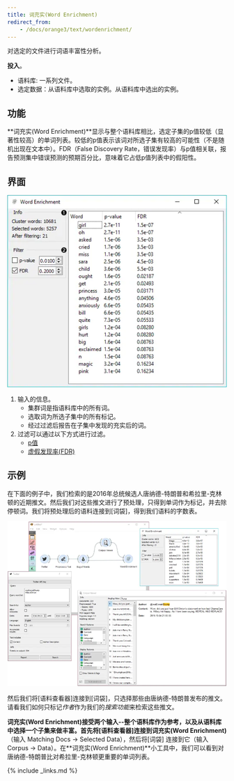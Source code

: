 ```yaml
---
title: 词充实(Word Enrichment)
redirect_from:
    - /docs/orange3/text/wordenrichment/
---
```


对选定的文件进行词语丰富性分析。






**投入**。

- 语料库: 一系列文件。
- 选定数据：从语料库中选取的实例。从语料库中选出的实例。


## 功能
**词充实(Word Enrichment)**显示与整个语料库相比，选定子集的p值较低（显著性较高）的单词列表。较低的p值表示该词对所选子集有较高的可能性（不是随机出现在文本中）。FDR（False Discovery Rate，错误发现率）与p值相关联，报告预测集中错误预测的预期百分比，意味着它占低p值列表中的假阳性。


## 界面
![](/assets/images/text/Word-Enrichment-stamped.png.webp)

1. 输入的信息。
   - 集群词是指语料库中的所有词。
   - 选取词为所选子集中的所有标记。
   - 经过过滤后报告在子集中发现的充实后的词。
2. 过滤可以通过以下方式进行过滤。
   - [p值](https://en.wikipedia.org/wiki/P-value)
   - [虚假发现率(FDR)](http://www.nonlinear.com/support/progenesis/comet/faq/v2.0/pq-values.aspx)



## 示例

在下面的例子中，我们检索的是2016年总统候选人唐纳德-特朗普和希拉里-克林顿的近期推文。然后我们对这些推文进行了预处理，只得到单词作为标记，并去除停顿词。我们将预处理后的语料连接到[词袋]，得到我们语料的字数表。


![](/assets/images/text/Word-Enrichment-Example.png.webp)

然后我们将[语料查看器]连接到[词袋]，只选择那些由唐纳德-特朗普发布的推文。请看我们如何只标记*作者*作为我们的*搜索功能*来检索这些推文。

**词充实(Word Enrichment)**接受两个输入--整个语料库作为参考，以及从语料库中选择一个子集来做丰富。首先将[语料查看器]连接到**词充实(Word Enrichment)**（输入 Matching Docs → Selected Data），然后将[词袋] 连接到它（输入 Corpus → Data）。在**词充实(Word Enrichment)**小工具中，我们可以看到对唐纳德-特朗普比对希拉里-克林顿更重要的单词列表。

{% include _links.md %}
